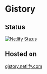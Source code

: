 # Gistory

## Status
[![Netlify Status](https://api.netlify.com/api/v1/badges/94e8bd2b-6e40-4ed2-bf6c-eb83286f6dc4/deploy-status)](https://app.netlify.com/sites/gistory/deploys)

## Hosted on

[gistory.netlify.com](https://gistory.netlify.com/)
